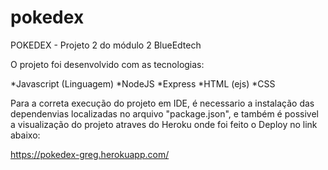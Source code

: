 # pokedex

POKEDEX - Projeto 2 do módulo 2 BlueEdtech

O projeto foi desenvolvido com as tecnologias:

*Javascript (Linguagem)
*NodeJS
*Express
*HTML (ejs)
*CSS



Para a correta execução do projeto em IDE, é necessario a instalação das dependenvias localizadas no arquivo "package.json", e também é possivel a visualização do projeto atraves do Heroku onde foi feito o Deploy no link abaixo:

https://pokedex-greg.herokuapp.com/
